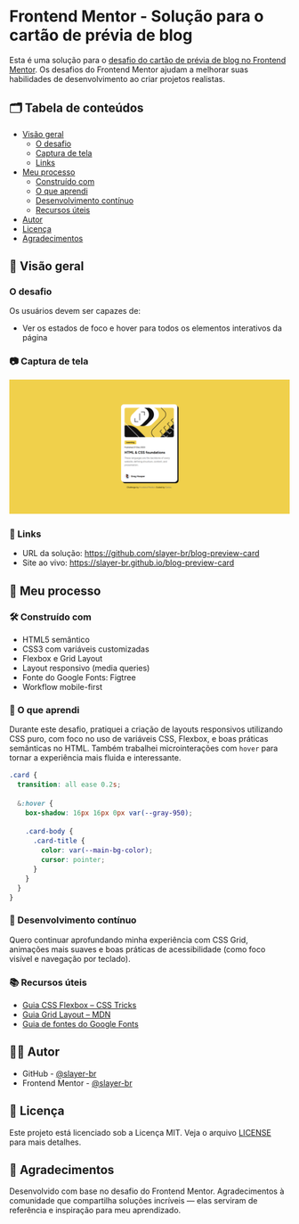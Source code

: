 # Frontend Mentor - Solução para o cartão de prévia de blog

Esta é uma solução para o <a href="https://www.frontendmentor.io/challenges/blog-preview-card-ckPaj01IcS" target="_blank" rel="noopener noreferrer">desafio do cartão de prévia de blog no Frontend Mentor</a>. Os desafios do Frontend Mentor ajudam a melhorar suas habilidades de desenvolvimento ao criar projetos realistas.

## 🗂 Tabela de conteúdos

- [Visão geral](#-visão-geral)
  - [O desafio](#o-desafio)
  - [Captura de tela](#-captura-de-tela)
  - [Links](#-links)
- [Meu processo](#-meu-processo)
  - [Construído com](#-construído-com)
  - [O que aprendi](#o-que-aprendi)
  - [Desenvolvimento contínuo](#-desenvolvimento-contínuo)
  - [Recursos úteis](#-recursos-úteis)
- [Autor](#-autor)
- [Licença](#-licença)
- [Agradecimentos](#-agradecimentos)

## 📌 Visão geral

### O desafio

Os usuários devem ser capazes de:

- Ver os estados de foco e hover para todos os elementos interativos da página

### 📷 Captura de tela

![Tela](./screenshot.png)

### 🔗 Links

- URL da solução: <a href="https://github.com/slayer-br/blog-preview-card" target="_blank" rel="noopener noreferrer">https://github.com/slayer-br/blog-preview-card</a>
- Site ao vivo: <a href="https://slayer-br.github.io/blog-preview-card" target="_blank" rel="noopener noreferrer">https://slayer-br.github.io/blog-preview-card</a>

## 🚀 Meu processo

### 🛠 Construído com

- HTML5 semântico
- CSS3 com variáveis customizadas
- Flexbox e Grid Layout
- Layout responsivo (media queries)
- Fonte do Google Fonts: Figtree
- Workflow mobile-first

### 🧠 O que aprendi

Durante este desafio, pratiquei a criação de layouts responsivos utilizando CSS puro, com foco no uso de variáveis CSS, Flexbox, e boas práticas semânticas no HTML. Também trabalhei microinterações com `hover` para tornar a experiência mais fluida e interessante.

```css
.card {
  transition: all ease 0.2s;

  &:hover {
    box-shadow: 16px 16px 0px var(--gray-950);

    .card-body {
      .card-title {
        color: var(--main-bg-color);
        cursor: pointer;
      }
    }
  }
}
```

### 🔄 Desenvolvimento contínuo

Quero continuar aprofundando minha experiência com CSS Grid, animações mais suaves e boas práticas de acessibilidade (como foco visível e navegação por teclado).

### 📚 Recursos úteis

- <a href="https://css-tricks.com/snippets/css/a-guide-to-flexbox/" target="_blank" rel="noopener noreferrer">Guia CSS Flexbox – CSS Tricks</a>
- <a href="https://developer.mozilla.org/pt-BR/docs/Web/CSS/CSS_grid_layout" target="_blank" rel="noopener noreferrer">Guia Grid Layout – MDN</a>
- <a href="https://fonts.google.com/" target="_blank" rel="noopener noreferrer">Guia de fontes do Google Fonts</a>

## 👨‍💻 Autor

- GitHub - <a href="https://github.com/slayer-br" target="_blank" rel="noopener noreferrer">@slayer-br</a>
- Frontend Mentor - <a href="https://www.frontendmentor.io/profile/slayer-br" target="_blank" rel="noopener noreferrer">@slayer-br</a>

## 🧾 Licença
Este projeto está licenciado sob a Licença MIT. Veja o arquivo [LICENSE](./LICENSE) para mais detalhes.

## 🙌 Agradecimentos

Desenvolvido com base no desafio do Frontend Mentor. Agradecimentos à comunidade que compartilha soluções incríveis — elas serviram de referência e inspiração para meu aprendizado.

